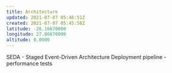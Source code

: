 ```yaml
---
title: Architecture
updated: 2021-07-07 05:46:51Z
created: 2021-07-07 05:45:58Z
latitude: -26.16670000
longitude: 27.86670000
altitude: 0.0000
---
```


SEDA - Staged Event-Driven Architecture
Deployment pipeline - performance tests
